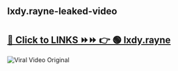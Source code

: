 
 ## lxdy.rayne-leaked-video 

# <h2><a href="https://clipsfans.com/lxdy.rayne&ref=git">🔗 Click to LINKS ⏩⏩ 👉 🟢 lxdy.rayne </a></h2>

<a href="https://clipsfans.com/lxdy.rayne&ref=git" rel="nofollow" data-target="animated-image.originalLink"><img src="https://i.ibb.co.com/xMMVF88/686577567.gif" alt="Viral Video Original" style="max-width: 100%; display: inline-block;" data-target="animated-image.originalImage"></a>
